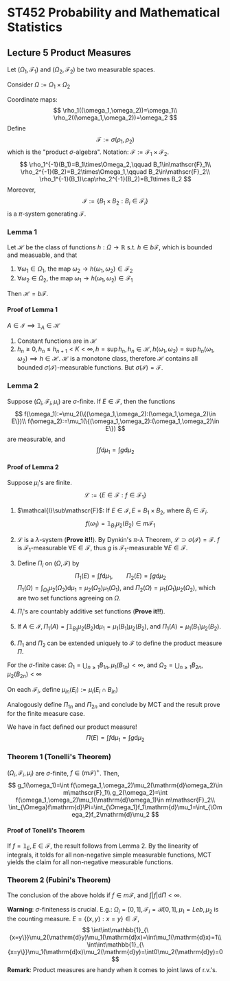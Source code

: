 # ST452 Probability and Mathematical Statistics

## Lecture 5 Product Measures

Let $(\Omega_1,\mathscr{F}_1)$ and $(\Omega_2,\mathscr{F}_2)$ be two measurable spaces.

Consider $\Omega:=\Omega_1\times\Omega_2$

Coordinate maps:
$$
\rho_1((\omega_1,\omega_2))=\omega_1\\
\rho_2((\omega_1,\omega_2))=\omega_2
$$
Define
$$
\mathscr{F}:=\sigma(\rho_1,\rho_2)
$$
which is the "product $\sigma$-algebra". Notation: $\mathscr{F}:=\mathscr{F_1}\times\mathscr{F}_2$.
$$
\rho_1^{-1}(B_1)=B_1\times\Omega_2,\qquad B_1\in\mathscr{F}_1\\
\rho_2^{-1}(B_2)=B_2\times\Omega_1,\qquad B_2\in\mathscr{F}_2\\
\rho_1^{-1}(B_1)\cap\rho_2^{-1}(B_2)=B_1\times B_2
$$
Moreover, 
$$
\mathcal{I}:=\{B_1\times B_2:B_i\in\mathscr{F}_i\}
$$
is a $\pi$-system generating $\mathscr{F}$.

### Lemma 1

Let $\mathcal{H}$ be the class of functions $h:\Omega\to\mathbb{R}\text{ s.t. }h\in b\mathscr{F}$, which is bounded and measuable, and that

1. $\forall\omega_1\in\Omega_1$, the map $\omega_2\to h(\omega_1,\omega_2)\in\mathscr{F}_2$
2. $\forall\omega_2\in\Omega_2$, the map $\omega_1\to h(\omega_1,\omega_2)\in\mathscr{F}_1$

Then $\mathcal{H}=b\mathscr{F}$.

#### Proof of Lemma 1

$A\in\mathcal{I}\implies\mathbb{1}_A\in\mathcal{H}$

1. Constant functions are in $\mathcal{H}$
2. $h_n\geq0,h_n\leq h_{n+1}<K<\infty,h=\sup h_n,h_n\in\mathcal{H},h(\omega_1,\omega_2)=\sup h_n(\omega_1,\omega_2)\implies h\in\mathcal{H}$. $\mathcal{H}$ is a monotone class, therefore $\mathcal{H}$ contains all bounded $\sigma(\mathcal{I})$-measurable functions. But $\sigma(\mathcal{I})=\mathscr{F}$.

### Lemma 2

Suppose $(\Omega_i,\mathscr{F}_i,\mu_i)$ are $\sigma$-finite. If $E\in\mathscr{F}$, then the functions
$$
f(\omega_1):=\mu_2(\{(\omega_1,\omega_2):(\omega_1,\omega_2)\in E\})\\
f(\omega_2):=\mu_1(\{(\omega_1,\omega_2):(\omega_1,\omega_2)\in E\})
$$
are measurable, and
$$
\int f\mathrm{d}\mu_1=\int g\mathrm{d}\mu_2
$$

#### Proof of Lemma 2

Suppose $\mu_i$'s are finite.
$$
\mathcal{L}:=\{E\in\mathscr{F}:f\in\mathscr{F}_1\}
$$

1. $\mathcal{I}\sub\mathscr{F}$: If $E\in\mathcal{I},E=B_1\times B_2$, where $B_i\in\mathscr{F}_i$.
   $$
   f(\omega_1)=\mathbb{1}_{B_1}\mu_2(B_2)\in m\mathscr{F}_1
   $$

2. $\mathcal{L}$ is a $\lambda$-system (**Prove it!!**). By Dynkin's $\pi$-$\lambda$ Theorem, $\mathcal{L}\supset\sigma(\mathcal{I})=\mathscr{F}$. $f$ is $\mathscr{F}_1$-measurable $\forall E\in\mathscr{F}$, thus $g$ is $\mathscr{F}_1$-measurable $\forall E\in\mathscr{F}$.

3. Define $\Pi_i$ on $(\Omega,\mathscr{F})$ by
   $$
   \Pi_1(E)=\int f\mathrm{d}\mu_1,\qquad\Pi_2(E)=\int g\mathrm{d}\mu_2
   $$
   $\Pi_1(\Omega)=\int_{\Omega_1}\mu_2(\Omega_2)\mathrm{d}\mu_1=\mu_2(\Omega_2)\mu_1(\Omega_1)$, and $\Pi_2(\Omega)=\mu_1(\Omega_1)\mu_2(\Omega_2)$, which are two set functions agreeing on $\Omega$.

4. $\Pi_i$'s are countably additive set functions (**Prove it!!**). 

5. If $A\in\mathcal{I},\Pi_1(A)=\int\mathbb{1}_{B_1}\mu_2(B_2)\mathrm{d}\mu_1=\mu_1(B_1)\mu_2(B_2)$, and $\Pi_1(A)=\mu_1(B_1)\mu_2(B_2)$.

6. $\Pi_1$ and $\Pi_2$ can be extended uniquely to $\mathscr{F}$ to define the product measure $\Pi$.

For the $\sigma$-finite case: $\Omega_1=\bigcup_{n\geq1}B_{1n},\mu_1(B_{1n})<\infty$, and $\Omega_2=\bigcup_{n\geq1}B_{2n},\mu_2(B_{2n})<\infty$

On each $\mathscr{F}_i$, define $\mu_{in}(E_i):=\mu_i(E_i\cap B_{in})$

Analogously define $\Pi_{1n}$ and $\Pi_{2n}$ and conclude by MCT and the result prove for the finite measure case.

We have in fact defined our product measure!
$$
\Pi(E)=\int f\mathrm{d}\mu_1=\int g\mathrm{d}\mu_2
$$

### Theorem 1 (Tonelli's Theorem)

$(\Omega_i,\mathscr{F}_i,\mu_i)$ are $\sigma$-finite, $f\in (m\mathscr{F})^+$. Then, 
$$
g_1(\omega_1)=\int f(\omega_1,\omega_2)\mu_2(\mathrm{d}\omega_2)\in m\mathscr{F}_1\\
g_2(\omega_2)=\int f(\omega_1,\omega_2)\mu_1(\mathrm{d}\omega_1)\in m\mathscr{F}_2\\
\int_{\Omega}f\mathrm{d}\Pi=\int_{\Omega_1}f_1\mathrm{d}\mu_1=\int_{\Omega_2}f_2\mathrm{d}\mu_2
$$

#### Proof of Tonelli's Theorem

If $f=\mathbb{1}_E,E\in\mathscr{F}$, the result follows from Lemma 2. By the linearity of integrals, it tolds for all non-negative simple measurable functions, MCT yields the claim for all non-negative measurable functions.

### Theorem 2 (Fubini's Theorem)

The conclusion of the above holds if $f\in m\mathscr{F}$, and $\int|f|\mathrm{d}\Pi<\infty$.

**Warning**: $\sigma$-finiteness is crucial. E.g.: $\Omega_i=[0,1],\mathscr{F}_i=\mathscr{B}[0,1],\mu_1=Leb,\mu_2$ is the counting measure. $E=\{(x,y):x=y\}\in\mathscr{F}$, 
$$
\int\int\mathbb{1}_{\{x=y\}}\mu_2(\mathrm{d}y)\mu_1(\mathrm{d}x)=\int\mu_1(\mathrm{d}x)=1\\
\int\int\mathbb{1}_{\{x=y\}}\mu_1(\mathrm{d}x)\mu_2(\mathrm{d}y)=\int0\mu_2(\mathrm{d}y)=0
$$
**Remark**: Product measures are handy when it comes to joint laws of r.v.'s. 

